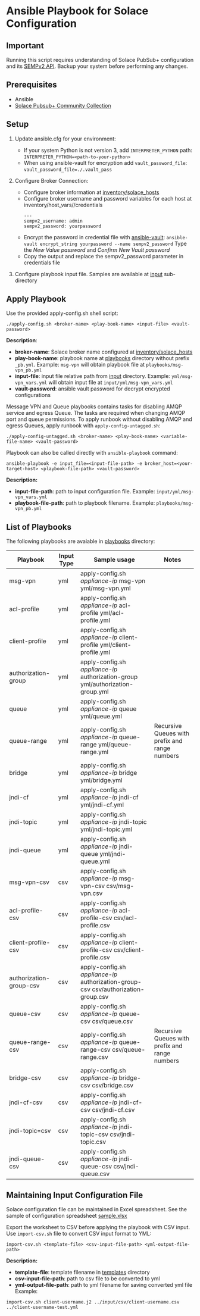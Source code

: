# Ansible Playbook for Solace Configuration

## Important
Running this script requires understanding of Solace PubSub+ configuration and its [SEMPv2 API](https://docs.solace.com/SEMP/SEMP-API-Ref.htm). Backup your system before performing any changes.

## Prerequisites
- Ansible
- [Solace Pubsub+ Community Collection](https://galaxy.ansible.com/solace/pubsub_plus)

## Setup
1. Update ansible.cfg for your environment:
   - If your system Python is not version 3, add `INTERPRETER_PYTHON` path:
     `INTERPRETER_PYTHON=<path-to-your-python>`
   - When using ansible-vault for encryption add `vault_password_file`:
     `vault_password_file=./.vault_pass`
2. Configure Broker Connection:
   - Configure broker information at [inventory/solace_hosts](./inventory/solace_hosts)
   - Configure broker username and password variables for each host at inventory/host_vars/<broker-host>/credentials
      ```
      ---
      sempv2_username: admin
      sempv2_password: yourpassword
      ```
   - Encrypt the password in credential file with [ansible-vault](https://docs.ansible.com/ansible/latest/user_guide/vault.html):
     `ansible-vault encrypt_string yourpassword --name sempv2_password`
     Type the _New Value password_ and _Confirm New Vault password_
   - Copy the output and replace the sempv2_password parameter in credentials file

3. Configure playbook input file. Samples are available at [input](./input) sub-directory

## Apply Playbook
Use the provided apply-config.sh shell script:
```
./apply-config.sh <broker-name> <play-book-name> <input-file> <vault-password>
```
**Description**:
- **broker-name**: Solace broker name configured at [inventory/solace_hosts](./inventory/solace_hosts)
- **play-book-name**: playbook name at [playbooks](./playbooks) directory without prefix `_pb.yml`. Example: `msg-vpn` will obtain playbook file at `playbooks/msg-vpn_pb.yml`
- **input-file**: input file relative path from [input](./input) directory. Example: `yml/msg-vpn_vars.yml` will obtain input file at `input/yml/msg-vpn_vars.yml`
- **vault-password**: ansible vault password for decrypt encrypted configurations

Message VPN and Queue playbooks contains tasks for disabling AMQP service and egress Queue. The tasks are required when changing AMQP port and queue permissions. To apply runbook without disabling AMQP and egress Queues, apply runbook with `apply-config-untagged.sh`:
```
./apply-config-untagged.sh <broker-name> <play-book-name> <variable-file-name> <vault-password>
```

Playbook can also be called directly with `ansible-playbook` command:
```
ansible-playbook -e input_file=<input-file-path> -e broker_host=<your-target-host> <playbook-file-path> <vault-password>
```
**Description:**
- **input-file-path**: path to input configuration file. Example: `input/yml/msg-vpn_vars.yml`
- **playbook-file-path**: path to playbook filename. Example: `playbooks/msg-vpn_pb.yml`

## List of Playbooks
The following playbooks are avaiable in [playbooks](./playbooks) directory:

| Playbook | Input Type | Sample usage | Notes |
|----------|------------|--------------|-------|
| msg-vpn  | yml | apply-config.sh *appliance-ip* msg-vpn yml/msg-vpn.yml | |
| acl-profile | yml | apply-config.sh *appliance-ip* acl-profile yml/acl-profile.yml | |
| client-profile | yml | apply-config.sh *appliance-ip* client-profile yml/client-profile.yml | |
| authorization-group | yml | apply-config.sh *appliance-ip* authorization-group yml/authorization-group.yml | |
| queue | yml | apply-config.sh *appliance-ip* queue yml/queue.yml | |
| queue-range | yml | apply-config.sh *appliance-ip* queue-range yml/queue-range.yml | Recursive Queues with prefix and range numbers |
| bridge | yml | apply-config.sh *appliance-ip* bridge yml/bridge.yml | |
| jndi-cf | yml | apply-config.sh *appliance-ip* jndi-cf yml/jndi-cf.yml | |
| jndi-topic | yml | apply-config.sh *appliance-ip* jndi-topic yml/jndi-topic.yml | |
| jndi-queue | yml | apply-config.sh *appliance-ip* jndi-queue yml/jndi-queue.yml | |
| msg-vpn-csv  | csv | apply-config.sh *appliance-ip* msg-vpn-csv csv/msg-vpn.csv | |
| acl-profile-csv | csv | apply-config.sh *appliance-ip* acl-profile-csv csv/acl-profile.csv | |
| client-profile-csv | csv | apply-config.sh *appliance-ip* client-profile-csv csv/client-profile.csv | |
| authorization-group-csv | csv | apply-config.sh *appliance-ip* authorization-group-csv csv/authorization-group.csv | |
| queue-csv | csv | apply-config.sh *appliance-ip* queue-csv csv/queue.csv | |
| queue-range-csv | csv | apply-config.sh *appliance-ip* queue-range-csv csv/queue-range.csv | Recursive Queues with prefix and range numbers |
| bridge-csv | csv | apply-config.sh *appliance-ip* bridge-csv csv/bridge.csv | |
| jndi-cf-csv | csv | apply-config.sh *appliance-ip* jndi-cf-csv csv/jndi-cf.csv | |
| jndi-topic=csv | csv | apply-config.sh *appliance-ip* jndi-topic-csv csv/jndi-topic.csv | |
| jndi-queue-csv | csv | apply-config.sh *appliance-ip* jndi-queue-csv csv/jndi-queue.csv | |

## Maintaining Input Configuration File

Solace configuration file can be maintained in Excel spreadsheet. See the sample of configuration spreadsheet [sample.xlsx](./input/samples/sample.xlsx)

Export the worksheet to CSV before applying the playbook with CSV input.
Use `import-csv.sh` file to convert CSV input format to YML:
```
import-csv.sh <template-file> <csv-input-file-path> <yml-output-file-path>
```
**Description:**
- **template-file**: template filename in [templates](./templates) directory
- **csv-input-file-path**: path to csv file to be converted to yml
- **yml-output-file-path**: path to yml filename for saving converted yml file
Example:
```
import-csv.sh client-username.j2 ../input/csv/client-username.csv ../client-username-test.yml
```
